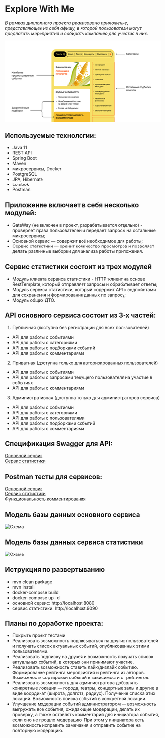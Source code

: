 # Explore With Me
_В рамках дипломного проекта реализовано приложение, представляющее из себя афишу, в которой пользователи могут предлагать мероприятия и собирать компанию для участия в них._

![Промо](промо.png)

## Используемые технологии:
* Java 11
* REST API
* Spring Boot
* Maven
* микросервисы, Docker
* PostgreSQL
* JPA, Hibernate
* Lombok
* Postman

## Приложение включает в себя несколько модулей:
* GateWay (не включен в проект, разрабатывается отдельно) - проверяет права пользователей и передает запросы на остальные микросервисы;
* Основной сервис — содержит всё необходимое для работы;
* Сервис статистики — хранит количество просмотров и позволяет делать различные выборки для анализа работы приложения.

## Сервис статистики состоит из трех модулей
* Модуль клиента сервиса статистики - HTTP-клиент на основе RestTemplate, который отправляет запросы и обрабатывает ответы;
* Модуль сервиса статистики, который содержит API с эндпойнтами для сохранения и формирования данных по запросу;
* Модуль общих ДТО.

## API oсновного сервиса состоит из 3-х частей:
1. Публичная (доступна без регистрации для всех пользователей)
* API для работы с событиями
* API для работы с категориями
* API для работы с подборками событий
* API для работы с комментариями
2. Приватная (доступна только для авторизированных пользователей)
* API для работы с событиями
* API для работы с запросами текущего пользователя на участие в событиях
* API для работы с комментариями
3. Административная (доступна только для администраторов сервиса)
* API для работы с событиями
* API для работы с категориями
* API для работы с пользователями
* API для работы с подборками событий
* API для работы с комментариями

## Спецификация Swagger для API:
[Основной сервис](https://github.com/mybogdan/java-explore-with-me/blob/main/ewm-main-service-spec.json)  
[Сервис статистики](https://github.com/mybogdan/java-explore-with-me/blob/main/ewm-stats-service-spec.json)

## Postman тесты для сервисов:
[Основной сервис](https://github.com/mybogdan/java-explore-with-me/blob/main/postman/main.json)  
[Сервис статистики](https://github.com/mybogdan/java-explore-with-me/blob/main/postman/stat.json)  
[Функциональность комментирования](https://github.com/mybogdan/java-explore-with-me/blob/main/postman/feature.json)

## Модель базы данных основного сервиса

![Схема](ewm.png)

## Модель базы данных сервиса статистики

![Схема](stat.png)

## Иструкция по развертыванию
* mvn clean package
* mvn install
* docker-compose build
* docker-compose up -d
* основной сервис: http://localhost:8080
* сервис статистики: http://localhost:9090

## Планы по доработке проекта:
* Покрыть проект тестами
* Реализовать возможность подписываться на других пользователей и получать список актуальных событий, опубликованных этими пользователями.
* Реализовать подписку на друзей и возможность получать список актуальных событий, в которых они принимают участие.
* Реализовать возможность ставить лайк/дизлайк событию. Формирование рейтинга мероприятий и рейтинга их авторов. Возможность сортировки событий в зависимости от рейтингов. 	
* Реализовать возможность для администратора добавлять конкретные локации — города, театры, концертные залы и другие в виде координат (широта, долгота, радиус). Получение списка этих локаций. Возможность поиска событий в конкретной локации.
* Улучшение модерации событий администратором — возможность выгружать все события, ожидающие модерации, делать их проверку, а также оставлять комментарий для инициатора события, если оно не прошло модерацию. При этом у инициатора есть возможность исправить замечания и отправить событие на повторную модерацию.
